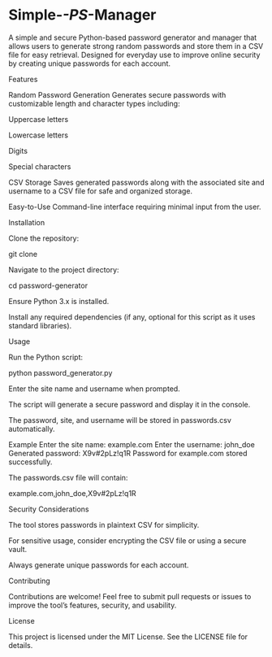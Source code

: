# Simple-_-PS_-Manager

A simple and secure Python-based password generator and manager that allows users to generate strong random passwords and store them in a CSV file for easy retrieval. Designed for everyday use to improve online security by creating unique passwords for each account.

Features

Random Password Generation
Generates secure passwords with customizable length and character types including:

Uppercase letters

Lowercase letters

Digits

Special characters

CSV Storage
Saves generated passwords along with the associated site and username to a CSV file for safe and organized storage.

Easy-to-Use
Command-line interface requiring minimal input from the user.

Installation

Clone the repository:

git clone <repository-url>


Navigate to the project directory:

cd password-generator


Ensure Python 3.x is installed.

Install any required dependencies (if any, optional for this script as it uses standard libraries).

Usage

Run the Python script:

python password_generator.py


Enter the site name and username when prompted.

The script will generate a secure password and display it in the console.

The password, site, and username will be stored in passwords.csv automatically.

Example
Enter the site name: example.com
Enter the username: john_doe
Generated password: X9v#2pLz!q1R
Password for example.com stored successfully.


The passwords.csv file will contain:

example.com,john_doe,X9v#2pLz!q1R

Security Considerations

The tool stores passwords in plaintext CSV for simplicity.

For sensitive usage, consider encrypting the CSV file or using a secure vault.

Always generate unique passwords for each account.

Contributing

Contributions are welcome! Feel free to submit pull requests or issues to improve the tool’s features, security, and usability.

License

This project is licensed under the MIT License. See the LICENSE file for details.
